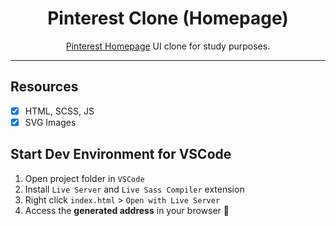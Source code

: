 <h1 align="center">
Pinterest Clone (Homepage)
</h1>

<p align="center"><a href="https://pinterest.com">Pinterest Homepage</a> UI clone for study purposes.</p>

<hr>

## Resources

- [x] HTML, SCSS, JS
- [x] SVG Images

## Start Dev Environment for VSCode

1. Open project folder in `VSCode`
2. Install `Live Server` and `Live Sass Compiler` extension
3. Right click `index.html` > `Open with Live Server`
4. Access the **generated address** in your browser 🚀
